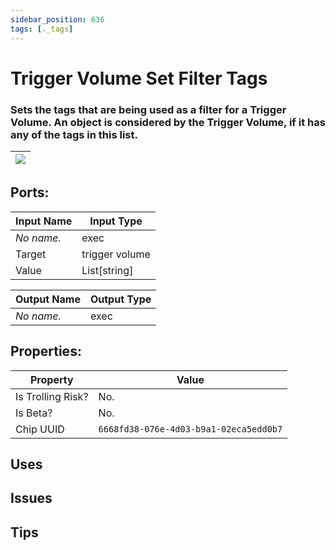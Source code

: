 ```yaml
---
sidebar_position: 636
tags: [._tags]
---
```


# Trigger Volume Set Filter Tags


### Sets the tags that are being used as a filter for a Trigger Volume. An object is considered by the Trigger Volume, if it has any of the tags in this list.

| ![](https://images-ext-2.discordapp.net/external/MPmIaQzlEPmgGWlgi-WxBBXt0Bjv_zWPkg1y1f_sy3s/https/www.recroomcircuits.com/image/circuit/absolute-value?width=206&height=108) |
|-----|

## Ports:

| Input Name | Input Type |
|-----------|-----------|
| *No name.* | exec |
| Target | trigger volume |
| Value | List[string] |

| Output Name | Output Type |
|-----------|-----------|
| *No name.* | exec |

## Properties:

| Property  | Value |
|-------------------|-----------|
| Is Trolling Risk? | No. |
| Is Beta? | No. |
| Chip UUID | `6668fd38-076e-4d03-b9a1-02eca5edd0b7` |

## Uses

## Issues

## Tips